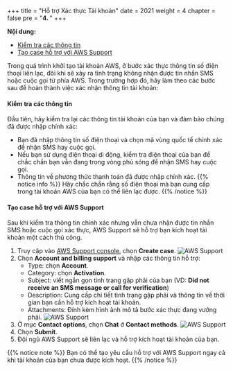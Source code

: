+++
title = "Hỗ trợ Xác thực Tài khoản"
date = 2021
weight = 4
chapter = false
pre = "<b>4. </b>"
+++

**Nội dung:**
- [Kiểm tra các thông tin](#kiểm-tra-các-thông-tin)
- [Tạo case hỗ trợ với AWS Support](#tạo-case-hỗ-trợ-với-aws-support)

Trong quá trình khởi tạo tài khoản AWS, ở bước xác thực thông tin số điện thoại liên lạc, đôi khi sẽ xảy ra tình trạng không nhận được tin nhắn SMS hoặc cuộc gọi từ phía AWS. Trong trường hợp đó, hãy làm theo các bước sau để hoàn thành việc xác nhận thông tin tài khoản:

#### Kiểm tra các thông tin

Đầu tiên, hãy kiểm tra lại các thông tin tài khoản của bạn và đảm bảo chúng đã được nhập chính xác:
- Bạn đã nhập thông tin số điện thoại và chọn mã vùng quốc tế chính xác để nhận SMS hay cuộc gọi.
- Nếu bạn sử dụng điện thoại di động, kiểm tra điện thoại của bạn để chắc chắn bạn vẫn đang trong vòng phủ sóng để nhận SMS hay cuộc gọi.
- Thông tin về phương thức thanh toán đã được nhập chính xác.
{{% notice info %}}
Hãy chắc chắn rằng số điện thoại mà bạn cung cấp trong tài khoản AWS của bạn có thể liên lạc được.
{{% /notice %}}

#### Tạo case hỗ trợ với AWS Support

Sau khi kiểm tra thông tin chính xác nhưng vẫn chưa nhận được tin nhắn SMS hoặc cuộc gọi xác thực, AWS Support sẽ hỗ trợ bạn kích hoạt tài khoản một cách thủ công.

1. Truy cập vào [AWS Support console](https://aws.amazon.com/support/), chọn **Create case**.
![AWS Support](/images/1-account-setup/1.png?width=90pc)
2. Chọn **Account and billing support** và nhập các thông tin hỗ trợ:
   - Type: chọn **Account**.
   - Category: chọn **Activation**.
   - Subject: viết ngắn gọn tình trạng gặp phải của bạn (VD: **Did not receive an SMS message or call for verification**)
   - Description: Cung cấp chi tiết tình trạng gặp phải và thông tin về thời gian bạn cần hỗ trợ kích hoạt tài khoản.
   - Attachments: Đính kèm hình ảnh mô tả bước xác thực đang vướng phải.
![AWS Support](/images/1-account-setup/2.png?width=90pc)
3. Ở mục **Contact options**, chọn **Chat** ở **Contact methods**.
![AWS Support](/images/1-account-setup/3.png?width=90pc)
4. Chọn **Submit**.
5. Đội ngũ AWS Support sẽ liên lạc và hỗ trợ kích hoạt tài khoản của bạn.

{{% notice note %}}
Bạn có thể tạo yêu cầu hỗ trợ với AWS Support ngay cả khi tài khoản của bạn chưa được kích hoạt.
{{% /notice %}}